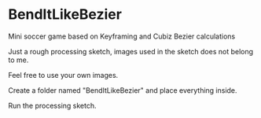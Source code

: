 # BendItLikeBezier
Mini soccer game based on Keyframing and Cubiz Bezier calculations

Just a rough processing sketch, images used in the sketch does not belong to me.

Feel free to use your own images.

Create a folder named "BendItLikeBezier" and place everything inside.

Run the processing sketch.
